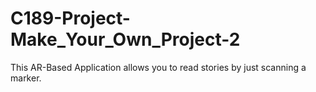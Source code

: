 # C189-Project-Make_Your_Own_Project-2
This AR-Based Application allows you to read stories by just scanning a marker.
